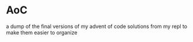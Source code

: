 # AoC
a dump of the final versions of my advent of code solutions from my repl to make them easier to organize

